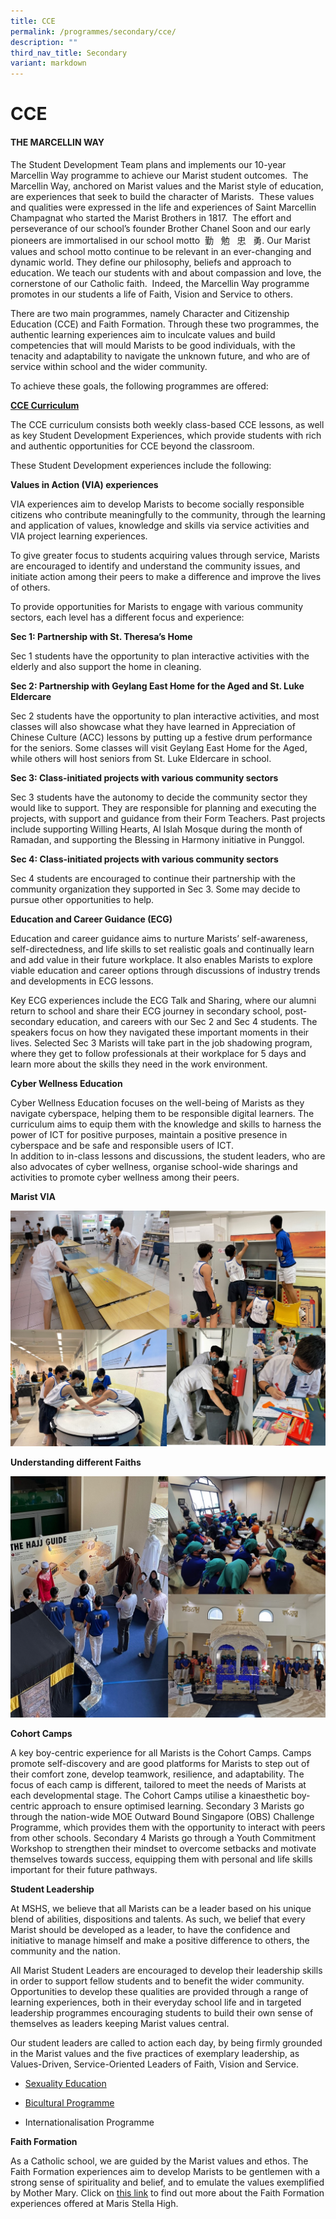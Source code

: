 ```yaml
---
title: CCE
permalink: /programmes/secondary/cce/
description: ""
third_nav_title: Secondary
variant: markdown
---
```

# CCE

#### THE MARCELLIN WAY

The Student Development Team plans and implements our 10-year Marcellin Way programme to achieve our Marist student outcomes.&nbsp; The Marcellin Way, anchored on Marist values and the Marist style of education, are experiences that seek to build the character of Marists.&nbsp; These values and qualities were expressed in the life and experiences of Saint Marcellin Champagnat who started the Marist Brothers in 1817.&nbsp; The effort and perseverance of our school’s founder Brother Chanel Soon and our early pioneers are immortalised in our school motto&nbsp;&nbsp;勤 &nbsp;&nbsp;勉 &nbsp;&nbsp;忠 &nbsp;&nbsp;勇. Our Marist values and school motto continue to be relevant in an ever-changing and dynamic world. They define our philosophy, beliefs and approach to education. We teach our students with and about compassion and love, the cornerstone of our Catholic faith.&nbsp; Indeed, the Marcellin Way programme promotes in our students a life of Faith, Vision and Service to others.


There are two main programmes, namely Character and Citizenship Education (CCE) and Faith Formation. Through these two programmes, the authentic learning experiences aim to inculcate values and build competencies that will mould Marists to be good individuals, with the tenacity and adaptability to navigate the unknown future, and who are of service within school and the wider community.

To achieve these goals, the following programmes are offered:

**<u>CCE Curriculum</u>**



The CCE curriculum consists both weekly class-based CCE lessons, as well as key Student Development Experiences, which provide students with rich and authentic opportunities for CCE beyond the classroom.  




  

These Student Development experiences include the following:


**Values in Action (VIA) experiences** 
  

VIA experiences aim to develop Marists to become socially responsible citizens who contribute meaningfully to the community, through the learning and application of values, knowledge and skills via service activities and VIA project learning experiences.

  

To give greater focus to students acquiring values through service, Marists are encouraged to identify and understand the community issues, and initiate action among their peers to make a difference and improve the lives of others.

  

To provide opportunities for Marists to engage with various community sectors, each level has a different focus and experience:

  
    

**Sec 1: Partnership with St. Theresa’s Home**

Sec 1 students have the opportunity to plan interactive activities with the elderly and also support the home in cleaning.

**Sec 2: Partnership with Geylang East Home for the Aged and St. Luke Eldercare**

Sec 2 students have the opportunity to plan interactive activities, and most classes will also showcase what they have learned in Appreciation of Chinese Culture (ACC) lessons by putting up a festive drum performance for the seniors. Some classes will visit Geylang East Home for the Aged, while others will host seniors from St. Luke Eldercare in school.

**Sec 3: Class-initiated projects with various community sectors**

Sec 3 students have the autonomy to decide the community sector they would like to support. They are responsible for planning and executing the projects, with support and guidance from their Form Teachers. Past projects include supporting Willing Hearts, Al Islah Mosque during the month of Ramadan, and supporting the Blessing in Harmony initiative in Punggol.

**Sec 4: Class-initiated projects with various community sectors**

Sec 4 students are encouraged to continue their partnership with the community organization they supported in Sec 3. Some may decide to pursue other opportunities to help.
  

**Education and Career Guidance (ECG)**

Education and career guidance aims to nurture Marists’ self-awareness, self-directedness, and life skills to set realistic goals and continually learn and add value in their future workplace. It also enables Marists to explore viable education and career options through discussions of industry trends and developments in ECG lessons. 

Key ECG experiences include the ECG Talk and Sharing, where our alumni return to school and share their ECG journey in secondary school, post-secondary education, and careers with our Sec 2 and Sec 4 students. The speakers focus on how they navigated these important moments in their lives. Selected Sec 3 Marists will take part in the job shadowing program, where they get to follow professionals at their workplace for 5 days and learn more about the skills they need in the work environment.
  
**Cyber Wellness Education**  
  

Cyber Wellness Education focuses on the well-being of Marists as they navigate cyberspace, helping them to be responsible digital learners. The curriculum aims to equip them with the knowledge and skills to harness the power of ICT for positive purposes, maintain a positive presence in cyberspace and be safe and responsible users of ICT.  
In addition to in-class lessons and discussions, the student leaders, who are also advocates of cyber wellness, organise school-wide sharings and activities to promote cyber wellness among their peers.

**Marist VIA**

![](/images/CCE/Secondary/cce_via.jpg)

**Understanding different Faiths**

![](/images/CCE/Secondary/cce_faith.jpg)

**Cohort Camps**

  

A key boy-centric experience for all Marists is the Cohort Camps. Camps&nbsp; promote self-discovery and are good platforms for Marists to step out of their comfort zone, develop teamwork, resilience, and adaptability. The focus of each camp is different, tailored to meet the needs of Marists at each developmental stage. The Cohort Camps utilise a kinaesthetic boy-centric approach to ensure optimised learning. Secondary 3 Marists go through the nation-wide MOE Outward Bound Singapore (OBS) Challenge Programme, which provides them with the opportunity to interact with peers from other schools. Secondary 4 Marists go through a Youth Commitment Workshop to strengthen their mindset to overcome setbacks and motivate themselves towards success, equipping them with personal and life skills important for their future pathways.

**Student Leadership**

  

At MSHS, we believe that all Marists can be a leader based on his unique blend of abilities, dispositions and talents. As such, we belief that every Marist should be developed as a leader, to have the confidence and initiative to manage himself and make a positive difference to others, the community and the nation.  
  
All Marist Student Leaders are encouraged to develop their leadership skills in order to support fellow students and to benefit the wider community. Opportunities to develop these qualities are provided through a range of learning experiences, both in their everyday school life and in targeted leadership programmes encouraging students to build their own sense of themselves as leaders keeping Marist values central.  
  
Our student leaders are called to action each day, by being firmly grounded in the Marist values and the five practices of exemplary leadership, as Values-Driven, Service-Oriented Leaders of Faith, Vision and Service.

*   [Sexuality Education](/cce-secondary-sex-ed/)
*   [Bicultural Programme](/programmes/secondary/bicultural-programme/)  
    
*   Internationalisation Programme

  

**Faith Formation**  

As a Catholic school, we are guided by the Marist values and ethos. The Faith Formation experiences aim to develop Marists to be gentlemen with a strong sense of spirituality and belief, and to emulate the values exemplified by Mother Mary. Click on&nbsp;[this link](/programmes/secondary/faith-formation/)&nbsp;to find out more about the Faith Formation experiences offered at Maris Stella High.